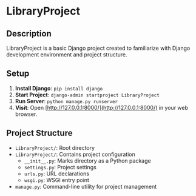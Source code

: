 # LibraryProject

## Description

LibraryProject is a basic Django project created to familiarize with Django development environment and project structure.

## Setup

1. **Install Django**: `pip install django`
2. **Start Project**: `django-admin startproject LibraryProject`
3. **Run Server**: `python manage.py runserver`
4. **Visit**: Open [http://127.0.0.1:8000/](http://127.0.0.1:8000/) in your web browser.

## Project Structure

- `LibraryProject/`: Root directory
- `LibraryProject/`: Contains project configuration
  - `__init__.py`: Marks directory as a Python package
  - `settings.py`: Project settings
  - `urls.py`: URL declarations
  - `wsgi.py`: WSGI entry point
- `manage.py`: Command-line utility for project management

